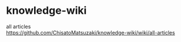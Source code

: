 # knowledge-wiki

all articles  
https://github.com/ChisatoMatsuzaki/knowledge-wiki/wiki/all-articles
